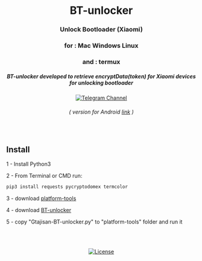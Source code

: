 <div align="center">

# BT-unlocker

### Unlock Bootloader (Xiaomi)
### for : Mac Windows Linux
### and : termux 

##### BT-unlocker developed to retrieve encryptData(token) for Xiaomi devices for unlocking bootloader

[![Telegram Channel](https://img.shields.io/badge/-telegram-red?color=white&logo=telegram&logoColor=blue)](https://t.me/Gtajisan_Channel)

###### ( version for Android [link](https://github.com/Gtajisan/MiTool) )

</div>

<br>

## Install

1 - Install Python3


2 - From Terminal or CMD run:
```bash
pip3 install requests pycryptodomex termcolor
```

3 - download [platform-tools](https://developer.android.com/tools/releases/platform-tools) 

4 - download [BT-unlocker](https://codeload.github.com/Gtajisan/BT-unlocker/zip/refs/heads/main)

5 - copy "Gtajisan-BT-unlocker.py" to "platform-tools" folder and run it

<br>
<br>

<div align="center">

[![License](https://img.shields.io/badge/License-Apache_2.0-blue.svg)](./LICENSE)
